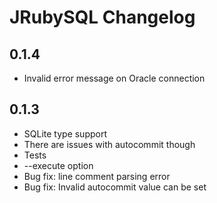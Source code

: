 JRubySQL Changelog
==================

0.1.4
-----
* Invalid error message on Oracle connection

0.1.3
-----
* SQLite type support
 * There are issues with autocommit though
* Tests
* --execute option
* Bug fix: line comment parsing error
* Bug fix: Invalid autocommit value can be set

